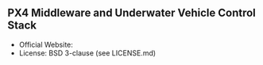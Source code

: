 ## PX4 Middleware and Underwater Vehicle Control Stack ##

*   Official Website: 
*   License: BSD 3-clause (see LICENSE.md)

